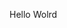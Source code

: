 Hello Wolrd











































































































































































































































































































































































































































































































































































































































































































































































































































































































































































































































































































































































































































































































































































































































































































































































































































































































































































































































































































































































































































































































































































































































































































































































































































































































































































































































































































































































































































































































































































































































































































































































































































































































































































































































































































































































































































































































































































